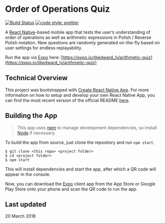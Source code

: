 # Order of Operations Quiz

[![Build Status](https://travis-ci.org/edward-ly/arithmetic-quiz-mobile.svg?branch=develop)](https://travis-ci.org/edward-ly/arithmetic-quiz-mobile) [![code style: prettier](https://img.shields.io/badge/code_style-prettier-ff69b4.svg)](https://github.com/prettier/prettier)

A [React Native](https://facebook.github.io/react-native/)-based mobile app that tests the user’s understanding of order of operations as well as arithmetic expressions in Polish / Reverse Polish notation. New questions are randomly generated on-the-fly based on user settings for endless replayability.

Run the app via [Expo](https://expo.io/) here: [https://expo.io/@edward_ly/arithmetic-quiz](https://expo.io/@edward_ly/arithmetic-quiz)

## Technical Overview

This project was bootstrapped with [Create React Native App](https://github.com/react-community/create-react-native-app). For more information on how to setup and develop your own React Native App, you can find the most recent version of the official README [here](https://github.com/react-community/create-react-native-app/blob/master/README.md).

## Building the App

> This app uses [npm](https://github.com/npm/npm) to manage development dependencies, so install [Node](https://nodejs.org/en/) if necessary.

To build the app from source, just clone the repository and run `npm start`.

```shell
$ git clone <this repo> <project folder>
$ cd <project folder>
$ npm start
```

This will install dependencies and start the app, after which a QR code will appear in the console.

Now, you can download the [Expo](https://expo.io/) client app from the App Store or Google Play Store onto your phone and scan the QR code to run the app.

## Last updated

20 March 2018
